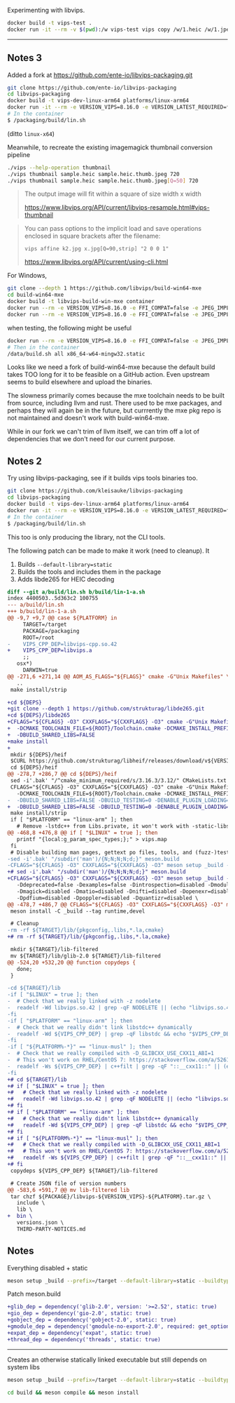 Experimenting with libvips.

```sh
docker build -t vips-test .
docker run -it --rm -v $(pwd):/w vips-test vips copy /w/1.heic /w/1.jpeg
```

---

## Notes 3

Added a fork at https://github.com/ente-io/libvips-packaging.git

```sh
git clone https://github.com/ente-io/libvips-packaging
cd libvips-packaging
docker build -t vips-dev-linux-arm64 platforms/linux-arm64
docker run -it --rm -e VERSION_VIPS=8.16.0 -e VERSION_LATEST_REQUIRED=false -v $(pwd):/packaging vips-dev-linux-arm64 /bin/bash
# In the container
$ /packaging/build/lin.sh
```

(ditto `linux-x64`)

Meanwhile, to recreate the existing imagemagick thumbnail conversion pipeline

```sh
./vips --help-operation thumbnail
./vips thumbnail sample.heic sample.heic.thumb.jpeg 720
./vips thumbnail sample.heic sample.heic.thumb.jpeg[Q=50] 720
```

> The output image will fit within a square of size width x width
>
> https://www.libvips.org/API/current/libvips-resample.html#vips-thumbnail

> You can pass options to the implicit load and save operations enclosed in
> square brackets after the filename:
>
>     vips affine k2.jpg x.jpg[Q=90,strip] "2 0 0 1"
>
> https://www.libvips.org/API/current/using-cli.html

For Windows,

```sh
git clone --depth 1 https://github.com/libvips/build-win64-mxe
cd build-win64-mxe
docker build -t libvips-build-win-mxe container
docker run --rm -e VERSION_VIPS=8.16.0 -e FFI_COMPAT=false -e JPEG_IMPL=mozjpeg -e DISP=false -e HEVC=true -e DEBUG=false -e LLVM=true -e ZLIB_NG=true -v $(pwd)/build:/data libvips-build-win-mxe all x86_64-w64-mingw32.static
docker run --rm -e VERSION_VIPS=8.16.0 -e FFI_COMPAT=false -e JPEG_IMPL=mozjpeg -e DISP=false -e HEVC=true -e DEBUG=false -e LLVM=true -e ZLIB_NG=true -v $(pwd)/build:/data libvips-build-win-mxe all aarch64-w64-mingw32.static
```

when testing, the following might be useful

```sh
docker run --rm -e VERSION_VIPS=8.16.0 -e FFI_COMPAT=false -e JPEG_IMPL=mozjpeg -e DISP=false -e HEVC=true -e DEBUG=false -e LLVM=true -e ZLIB_NG=true -v $(pwd)/build:/data --entrypoint /bin/bash libvips-build-win-mxe
# Then in the container
/data/build.sh all x86_64-w64-mingw32.static
```

Looks like we need a fork of build-win64-mxe because the default build takes TOO
long for it to be feasible on a GitHub action. Even upstream seems to build
elsewhere and upload the binaries.

The slowness primarily comes because the mxe toolchain needs to be built from
source, including llvm and rust. There used to be mxe packages, and perhaps they
will again be in the future, but currrently the mxe pkg repo is not maintained
and doesn't work with build-win64-mxe.

While in our fork we can't trim of llvm itself, we can trim off a lot of
dependencies that we don't need for our current purpose.

## Notes 2

Try using libvips-packaging, see if it builds vips tools binaries too.

```sh
git clone https://github.com/kleisauke/libvips-packaging
cd libvips-packaging
docker build -t vips-dev-linux-arm64 platforms/linux-arm64
docker run -it --rm -e VERSION_VIPS=8.16.0 -e VERSION_LATEST_REQUIRED=false -v $(pwd):/packaging vips-dev-linux-arm64 /bin/bash
# In the container
$ /packaging/build/lin.sh
```

This too is only producing the library, not the CLI tools.

The following patch can be made to make it work (need to cleanup). It

1. Builds `--default-library=static`
2. Builds the tools and includes them in the package
3. Adds libde265 for HEIC decoding

```patch
diff --git a/build/lin.sh b/build/lin-1-a.sh
index 4400503..5d363c2 100755
--- a/build/lin.sh
+++ b/build/lin-1-a.sh
@@ -9,7 +9,7 @@ case ${PLATFORM} in
     TARGET=/target
     PACKAGE=/packaging
     ROOT=/root
-    VIPS_CPP_DEP=libvips-cpp.so.42
+    VIPS_CPP_DEP=libvips.a
     ;;
   osx*)
     DARWIN=true
@@ -271,6 +271,14 @@ AOM_AS_FLAGS="${FLAGS}" cmake -G"Unix Makefiles" \
   ..
 make install/strip

+cd ${DEPS}
+git clone --depth 1 https://github.com/strukturag/libde265.git
+cd ${DEPS}/libde265
+CFLAGS="${CFLAGS} -O3" CXXFLAGS="${CXXFLAGS} -O3" cmake -G"Unix Makefiles" \
+  -DCMAKE_TOOLCHAIN_FILE=${ROOT}/Toolchain.cmake -DCMAKE_INSTALL_PREFIX=${TARGET} -DCMAKE_INSTALL_LIBDIR=lib -DCMAKE_BUILD_TYPE=Release \
+  -DBUILD_SHARED_LIBS=FALSE
+make install
+
 mkdir ${DEPS}/heif
 $CURL https://github.com/strukturag/libheif/releases/download/v${VERSION_HEIF}/libheif-${VERSION_HEIF}.tar.gz | tar xzC ${DEPS}/heif --strip-components=1
 cd ${DEPS}/heif
@@ -278,7 +286,7 @@ cd ${DEPS}/heif
 sed -i'.bak' "/^cmake_minimum_required/s/3.16.3/3.12/" CMakeLists.txt
 CFLAGS="${CFLAGS} -O3" CXXFLAGS="${CXXFLAGS} -O3" cmake -G"Unix Makefiles" \
   -DCMAKE_TOOLCHAIN_FILE=${ROOT}/Toolchain.cmake -DCMAKE_INSTALL_PREFIX=${TARGET} -DCMAKE_INSTALL_LIBDIR=lib -DCMAKE_BUILD_TYPE=Release \
-  -DBUILD_SHARED_LIBS=FALSE -DBUILD_TESTING=0 -DENABLE_PLUGIN_LOADING=0 -DWITH_EXAMPLES=0 -DWITH_LIBDE265=0 -DWITH_X265=0
+  -DBUILD_SHARED_LIBS=FALSE -DBUILD_TESTING=0 -DENABLE_PLUGIN_LOADING=0 -DWITH_EXAMPLES=0 -DWITH_LIBDE265=1 -DWITH_X265=0
 make install/strip
 if [ "$PLATFORM" == "linux-arm" ]; then
   # Remove -lstdc++ from Libs.private, it won't work with -static-libstdc++
@@ -468,8 +476,8 @@ if [ "$LINUX" = true ]; then
   printf "{local:g_param_spec_types;};" > vips.map
 fi
 # Disable building man pages, gettext po files, tools, and (fuzz-)tests
-sed -i'.bak' "/subdir('man')/{N;N;N;N;d;}" meson.build
-CFLAGS="${CFLAGS} -O3" CXXFLAGS="${CXXFLAGS} -O3" meson setup _build --default-library=shared --buildtype=release --strip --prefix=${TARGET} ${MESON} \
+# sed -i'.bak' "/subdir('man')/{N;N;N;N;d;}" meson.build
+CFLAGS="${CFLAGS} -O3" CXXFLAGS="${CXXFLAGS} -O3" meson setup _build --default-library=static --buildtype=release --strip --prefix=${TARGET} ${MESON} \
   -Ddeprecated=false -Dexamples=false -Dintrospection=disabled -Dmodules=disabled -Dcfitsio=disabled -Dfftw=disabled -Djpeg-xl=disabled \
   -Dmagick=disabled -Dmatio=disabled -Dnifti=disabled -Dopenexr=disabled -Dopenjpeg=disabled -Dopenslide=disabled \
   -Dpdfium=disabled -Dpoppler=disabled -Dquantizr=disabled \
@@ -478,7 +486,7 @@ CFLAGS="${CFLAGS} -O3" CXXFLAGS="${CXXFLAGS} -O3" meson setup _build --default-l
 meson install -C _build --tag runtime,devel

 # Cleanup
-rm -rf ${TARGET}/lib/{pkgconfig,.libs,*.la,cmake}
+# rm -rf ${TARGET}/lib/{pkgconfig,.libs,*.la,cmake}

 mkdir ${TARGET}/lib-filtered
 mv ${TARGET}/lib/glib-2.0 ${TARGET}/lib-filtered
@@ -524,20 +532,20 @@ function copydeps {
   done;
 }

-cd ${TARGET}/lib
-if [ "$LINUX" = true ]; then
-  # Check that we really linked with -z nodelete
-  readelf -Wd libvips.so.42 | grep -qF NODELETE || (echo "libvips.so.42 was not linked with -z nodelete" && exit 1)
-fi
-if [ "$PLATFORM" == "linux-arm" ]; then
-  # Check that we really didn't link libstdc++ dynamically
-  readelf -Wd ${VIPS_CPP_DEP} | grep -qF libstdc && echo "$VIPS_CPP_DEP is dynamically linked against libstdc++" && exit 1
-fi
-if [ "${PLATFORM%-*}" == "linux-musl" ]; then
-  # Check that we really compiled with -D_GLIBCXX_USE_CXX11_ABI=1
-  # This won't work on RHEL/CentOS 7: https://stackoverflow.com/a/52611576
-  readelf -Ws ${VIPS_CPP_DEP} | c++filt | grep -qF "::__cxx11::" || (echo "$VIPS_CPP_DEP mistakenly uses the C++03 ABI" && exit 1)
-fi
+# cd ${TARGET}/lib
+# if [ "$LINUX" = true ]; then
+#   # Check that we really linked with -z nodelete
+#   readelf -Wd libvips.so.42 | grep -qF NODELETE || (echo "libvips.so.42 was not linked with -z nodelete" && exit 1)
+# fi
+# if [ "$PLATFORM" == "linux-arm" ]; then
+#   # Check that we really didn't link libstdc++ dynamically
+#   readelf -Wd ${VIPS_CPP_DEP} | grep -qF libstdc && echo "$VIPS_CPP_DEP is dynamically linked against libstdc++" && exit 1
+# fi
+# if [ "${PLATFORM%-*}" == "linux-musl" ]; then
+#   # Check that we really compiled with -D_GLIBCXX_USE_CXX11_ABI=1
+#   # This won't work on RHEL/CentOS 7: https://stackoverflow.com/a/52611576
+#   readelf -Ws ${VIPS_CPP_DEP} | c++filt | grep -qF "::__cxx11::" || (echo "$VIPS_CPP_DEP mistakenly uses the C++03 ABI" && exit 1)
+# fi
 copydeps ${VIPS_CPP_DEP} ${TARGET}/lib-filtered

 # Create JSON file of version numbers
@@ -583,6 +591,7 @@ mv lib-filtered lib
 tar chzf ${PACKAGE}/libvips-${VERSION_VIPS}-${PLATFORM}.tar.gz \
   include \
   lib \
+  bin \
   versions.json \
   THIRD-PARTY-NOTICES.md
```

## Notes

Everything disabled + static

```sh
meson setup _build --prefix=/target --default-library=static --buildtype=release -Ddeprecated=false -Dexamples=false -Dcplusplus=false -Dauto_features=disabled -Dmodules=disabled -Dintrospection=disabled -Dfftw=disabled -Dcgif=disabled -Dexif=disabled -Dfftw=disabled -Dfontconfig=disabled -Darchive=disabled -Dheif=disabled -Dheif-module=disabled -Dimagequant=disabled -Djpeg=disabled -Djpeg-xl=disabled -Djpeg-xl-module=disabled -Dlcms=disabled -Dmagick=disabled -Dmagick-module=disabled -Dmatio=disabled -Dnifti=disabled -Dopenexr=disabled -Dopenjpeg=disabled -Dopenslide=disabled -Dopenslide-module=disabled -Dhighway=disabled -Dorc=disabled -Dpangocairo=disabled -Dpdfium=disabled -Dpng=disabled -Dpoppler=disabled -Dpoppler-module=disabled -Dquantizr=disabled -Drsvg=disabled -Dspng=disabled -Dtiff=disabled -Dwebp=disabled -Dzlib=disabled -Dnsgif=false -Dppm=false -Danalyze=false -Dradiance=false
```

Patch meson.build

```patch
+glib_dep = dependency('glib-2.0', version: '>=2.52', static: true)
+gio_dep = dependency('gio-2.0', static: true)
+gobject_dep = dependency('gobject-2.0', static: true)
+gmodule_dep = dependency('gmodule-no-export-2.0', required: get_option('modules'), static: true)
+expat_dep = dependency('expat', static: true)
+thread_dep = dependency('threads', static: true)
```

---

Creates an otherwise statically linked executable but still depends on system
libs

```sh
meson setup _build --prefix=/target --default-library=static --buildtype=release -Ddeprecated=false -Dexamples=false -Dcplusplus=false -Dauto_features=disabled -Dmodules=disabled -Dcgif=disabled -Dexif=disabled -Dheif=disabled -Dheif-module=disabled -Dimagequant=disabled -Djpeg=disabled -Djpeg-xl=disabled -Djpeg-xl-module=disabled -Dlcms=disabled -Dhighway=disabled -Dspng=disabled -Dtiff=disabled -Dwebp=disabled -Dnsgif=false -Dppm=false -Danalyze=false -Dradiance=false -Dzlib=disabled

cd build && meson compile && meson install
```
